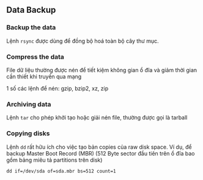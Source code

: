 ## Data Backup

### Backup the data

Lệnh `rsync` được dùng để đồng bộ hoá toàn bộ cây thư mục.

### Compress the data

File dữ liệu thường được nén để tiết kiệm không gian ổ đĩa và giảm thời gian cần thiết khi truyền qua mạng

1 số các lệnh để nén: gzip, bzip2, xz, zip

### Archiving data

Lệnh `tar` cho phép khởi tạo hoặc giải nén file, thường được gọi là tarball

### Copying disks

Lệnh `dd` rất hữu ích cho việc tạo bản copies của raw disk space. Ví dụ, để backup Master Boot Record (MBR) (512 Byte sector đầu tiên trên ổ đĩa bao gồm bảng miêu tả partitions trên disk)

```
dd if=/dev/sda of=sda.mbr bs=512 count=1
```